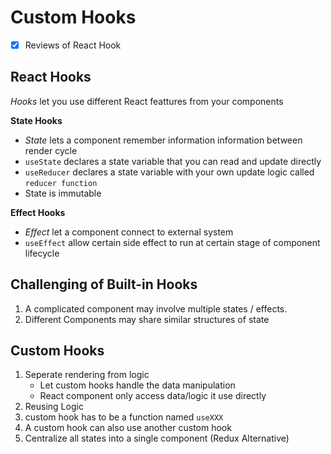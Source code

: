 # Custom Hooks

- [x] Reviews of React Hook

## React Hooks
*Hooks* let you use different React feattures from your components

**State Hooks**
- *State* lets a component remember information information between render cycle
- `useState` declares a state variable that you can read and update directly
- `useReducer` declares a state variable with your own update logic called `reducer function`
- State is immutable

**Effect Hooks**
- *Effect* let a component connect to external system
- `useEffect` allow certain side effect to run at certain stage of component lifecycle

## Challenging of Built-in Hooks
1. A complicated component may involve multiple states / effects.
2. Different Components may share similar structures of state

## Custom Hooks
1. Seperate rendering from logic
    - Let custom hooks handle the data manipulation
    - React component only access data/logic it use directly
2. Reusing Logic
3. custom hook has to be a function named `useXXX`
4. A custom hook can also use another custom hook
5. Centralize all states into a single component (Redux Alternative)